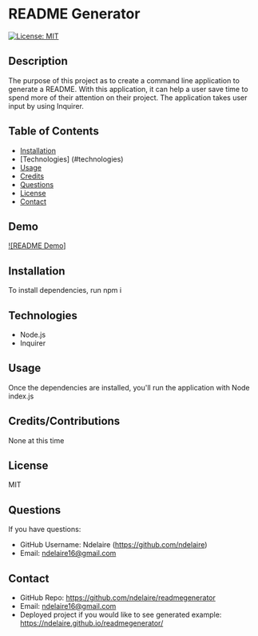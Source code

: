 
# README Generator
[![License: MIT](https://img.shields.io/badge/License-MIT-yellow.svg)](https://opensource.org/licenses/MIT)

## Description

The purpose of this project as to create a command line application to generate a README. With this application, it can help a user save time to spend more of their attention on their project. The application takes user input by using Inquirer. 

## Table of Contents
  * [Installation](#installation)
  * [Technologies] (#technologies)
  * [Usage](#usage)
  * [Credits](#credits)
  * [Questions](#questions)
  * [License](#license)
  * [Contact](#contact)
 
 ## Demo 
 [![README Demo]](https://drive.google.com/file/d/197vSoJEou2y6jOfBKLY53nq2XJLD64an/view} "README Generator")

## Installation
To install dependencies, run npm i 

## Technologies 
* Node.js
* Inquirer 

## Usage
Once the dependencies are installed, you'll run the application with Node index.js

## Credits/Contributions
None at this time 


## License   
MIT

## Questions
If you have questions: 
* GitHub Username: Ndelaire (https://github.com/ndelaire)
* Email: ndelaire16@gmail.com 

## Contact
* GitHub Repo: https://github.com/ndelaire/readmegenerator
* Email: ndelaire16@gmail.com 
* Deployed project if you would like to see generated example: https://ndelaire.github.io/readmegenerator/

  